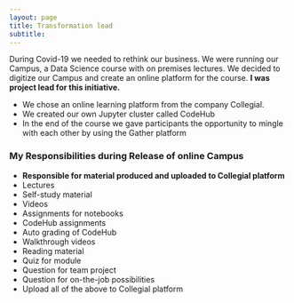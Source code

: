 ```yaml
---
layout: page
title: Transformation lead
subtitle: 
---
```


During Covid-19 we needed to rethink our business. We were running our Campus, a Data Science course with on premises lectures. We decided to digitize our Campus and create an online platform for the course. **I was project lead for this initiative.**
- We chose an online learning platform from the company Collegial.
- We created our own Jupyter cluster called CodeHub
- In the end of the course we gave participants the opportunity to mingle with each other by using the Gather platform

### My Responsibilities during Release of online Campus
- **Responsible for material produced and uploaded to Collegial platform**
-	Lectures
-	Self-study material
-	Videos
-	Assignments for notebooks
-	CodeHub assignments
-	Auto grading of CodeHub
-	Walkthrough videos
-	Reading material
-	Quiz for module
-	Question for team project
-	Question for on-the-job possibilities
-	Upload all of the above to Collegial platform

